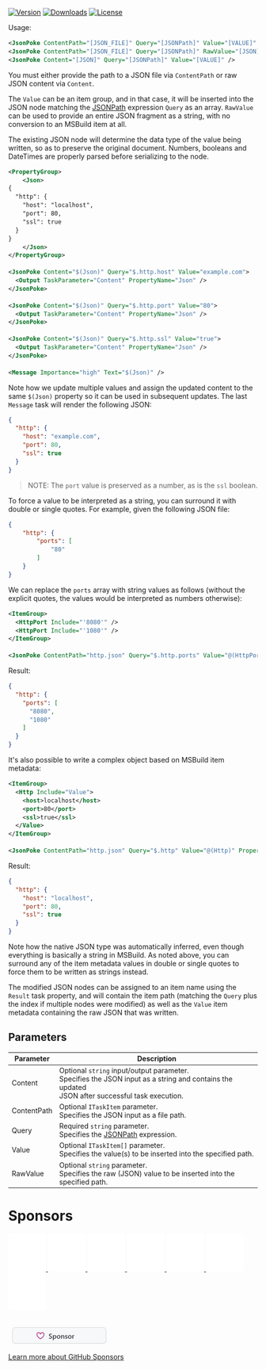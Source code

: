 [![Version](https://img.shields.io/nuget/vpre/JsonPoke.svg?color=royalblue)](https://www.nuget.org/packages/JsonPoke)
[![Downloads](https://img.shields.io/nuget/dt/JsonPoke.svg?color=green)](https://www.nuget.org/packages/JsonPoke)
[![License](https://img.shields.io/github/license/devlooped/json.svg?color=blue)](https://github.com/devlooped/json/blob/main/license.txt)

Usage:

```xml
<JsonPoke ContentPath="[JSON_FILE]" Query="[JSONPath]" Value="[VALUE]" />
<JsonPoke ContentPath="[JSON_FILE]" Query="[JSONPath]" RawValue="[JSON]" />
<JsonPoke Content="[JSON]" Query="[JSONPath]" Value="[VALUE]" />
```

You must either provide the path to a JSON file via `ContentPath` or 
raw JSON content via `Content`.

The `Value` can be an item group, and in that case, it will be inserted into the 
JSON node matching the [JSONPath](https://goessner.net/articles/JsonPath/) expression 
`Query` as an array. `RawValue` can be used to provide 
an entire JSON fragment as a string, with no conversion to an MSBuild item at all.

The existing JSON node will determine the data type of the value being written, 
so as to preserve the original document. Numbers, booleans and DateTimes are 
properly parsed before serializing to the node. 

```xml
<PropertyGroup>
    <Json>
{
  "http": {
    "host": "localhost",
    "port": 80,
    "ssl": true
  }
}
    </Json>
</PropertyGroup>

<JsonPoke Content="$(Json)" Query="$.http.host" Value="example.com">
  <Output TaskParameter="Content" PropertyName="Json" />
</JsonPoke>

<JsonPoke Content="$(Json)" Query="$.http.port" Value="80">
  <Output TaskParameter="Content" PropertyName="Json" />
</JsonPoke>

<JsonPoke Content="$(Json)" Query="$.http.ssl" Value="true">
  <Output TaskParameter="Content" PropertyName="Json" />
</JsonPoke>

<Message Importance="high" Text="$(Json)" />
```

Note how we update multiple values and assign the updated content to the 
same `$(Json)` property so it can be used in subsequent updates. The last 
`Message` task will render the following JSON:

```JSON
{
  "http": {
    "host": "example.com",
    "port": 80,
    "ssl": true
  }
}
```

> NOTE: The `port` value is preserved as a number, as is the `ssl` boolean.

To force a value to be interpreted as a string, you can surround it with double or single quotes.
For example, given the following JSON file:

```JSON
{
    "http": {
        "ports": [
            "80"
        ]
    }
}
```

We can replace the `ports` array with string values as follows (without the 
explicit quotes, the values would be interpreted as numbers otherwise):

```xml
<ItemGroup>
  <HttpPort Include="'8080'" />
  <HttpPort Include="'1080'" />
</ItemGroup>

<JsonPoke ContentPath="http.json" Query="$.http.ports" Value="@(HttpPort)" />
```

Result:

```JSON
{
  "http": {
    "ports": [
      "8080", 
      "1080"
    ]
  }
}
```

It's also possible to write a complex object based on MSBuild item metadata: 

```xml
<ItemGroup>
  <Http Include="Value">
    <host>localhost</host>
    <port>80</port>
    <ssl>true</ssl>
  </Value>
</ItemGroup>

<JsonPoke ContentPath="http.json" Query="$.http" Value="@(Http)" Properties="host;port;ssl" />
```

Result:

```JSON
{
  "http": {
    "host": "localhost",
    "port": 80,
    "ssl": true
  }
}
```

Note how the native JSON type was automatically inferred, even though everything is 
basically a string in MSBuild. As noted above, you can surround any of the item metadata 
values in double or single quotes to force them to be written as strings instead.

The modified JSON nodes can be assigned to an item name using the `Result` task property, 
and will contain the item path (matching the `Query` plus the index if multiple nodes were modified) 
as well as the `Value` item metadata containing the raw JSON that was written.

## Parameters

| Parameter   | Description                                                                                                                                            |
| ----------- | ------------------------------------------------------------------------------------------------------------------------------------------------------ |
| Content     | Optional `string` input/output parameter.<br/>Specifies the JSON input as a string and contains the updated <br/>JSON after successful task execution. |
| ContentPath | Optional `ITaskItem` parameter.<br/>Specifies the JSON input as a file path.                                                                           |
| Query       | Required `string` parameter.<br/>Specifies the [JSONPath](https://goessner.net/articles/JsonPath/) expression.                                         |
| Value       | Optional `ITaskItem[]` parameter.<br/>Specifies the value(s) to be inserted into the specified path.                                                   |
| RawValue    | Optional `string` parameter.<br/>Specifies the raw (JSON) value to be inserted into the specified path.                                                |

<!-- include ../../docs/footer.md -->
# Sponsors 

<!-- sponsors.md -->
<!-- sponsors -->

<a href='https://github.com/KirillOsenkov'>
  <img src='https://github.com/devlooped/sponsors/raw/main/.github/avatars/KirillOsenkov.svg' alt='Kirill Osenkov' title='Kirill Osenkov'>
</a>
<a href='https://github.com/augustoproiete'>
  <img src='https://github.com/devlooped/sponsors/raw/main/.github/avatars/augustoproiete.svg' alt='C. Augusto Proiete' title='C. Augusto Proiete'>
</a>
<a href='https://github.com/sandrock'>
  <img src='https://github.com/devlooped/sponsors/raw/main/.github/avatars/sandrock.svg' alt='SandRock' title='SandRock'>
</a>
<a href='https://github.com/aws'>
  <img src='https://github.com/devlooped/sponsors/raw/main/.github/avatars/aws.svg' alt='Amazon Web Services' title='Amazon Web Services'>
</a>
<a href='https://github.com/MelbourneDeveloper'>
  <img src='https://github.com/devlooped/sponsors/raw/main/.github/avatars/MelbourneDeveloper.svg' alt='Christian Findlay' title='Christian Findlay'>
</a>
<a href='https://github.com/clarius'>
  <img src='https://github.com/devlooped/sponsors/raw/main/.github/avatars/clarius.svg' alt='Clarius Org' title='Clarius Org'>
</a>
<a href='https://github.com/MFB-Technologies-Inc'>
  <img src='https://github.com/devlooped/sponsors/raw/main/.github/avatars/MFB-Technologies-Inc.svg' alt='MFB Technologies, Inc.' title='MFB Technologies, Inc.'>
</a>

<!-- sponsors -->

<!-- sponsors.md -->

<br>&nbsp;
<a href="https://github.com/sponsors/devlooped" title="Sponsor this project">
  <img src="https://github.com/devlooped/sponsors/blob/main/sponsor.png" />
</a>
<br>

[Learn more about GitHub Sponsors](https://github.com/sponsors)

<!-- ../../docs/footer.md -->
